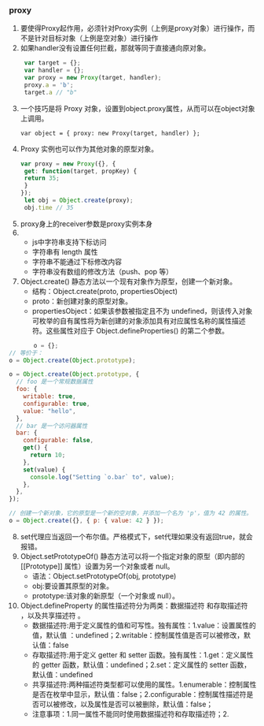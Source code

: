 ### proxy
1. 要使得Proxy起作用，必须针对Proxy实例（上例是proxy对象）进行操作，而不是针对目标对象（上例是空对象）进行操作
2. 如果handler没有设置任何拦截，那就等同于直接通向原对象。
   ``` javascript
    var target = {};
    var handler = {};
    var proxy = new Proxy(target, handler);
    proxy.a = 'b';
    target.a // "b"
3. 一个技巧是将 Proxy 对象，设置到object.proxy属性，从而可以在object对象上调用。
   ```
   var object = { proxy: new Proxy(target, handler) };
4. Proxy 实例也可以作为其他对象的原型对象。
   ``` javascript
   var proxy = new Proxy({}, {
    get: function(target, propKey) {
    return 35;
    }
   });
    let obj = Object.create(proxy);
    obj.time // 35
5. proxy身上的receiver参数是proxy实例本身
6. - js中字符串支持下标访问
   -  字符串有 length 属性
   -  字符串不能通过下标修改内容
   -  字符串没有数组的修改方法（push、pop 等）
7. Object.create() 静态方法以一个现有对象作为原型，创建一个新对象。
   + 结构：Object.create(proto, propertiesObject)
   + proto：新创建对象的原型对象。
   + propertiesObject：如果该参数被指定且不为 undefined，则该传入对象可枚举的自有属性将为新创建的对象添加具有对应属性名称的属性描述符。这些属性对应于 Object.defineProperties() 的第二个参数。
```javascript
       o = {};
// 等价于：
o = Object.create(Object.prototype);

o = Object.create(Object.prototype, {
  // foo 是一个常规数据属性
  foo: {
    writable: true,
    configurable: true,
    value: "hello",
  },
  // bar 是一个访问器属性
  bar: {
    configurable: false,
    get() {
      return 10;
    },
    set(value) {
      console.log("Setting `o.bar` to", value);
    },
  },
});

// 创建一个新对象，它的原型是一个新的空对象，并添加一个名为 'p'，值为 42 的属性。
o = Object.create({}, { p: { value: 42 } });
```
8. set代理应当返回一个布尔值。严格模式下，set代理如果没有返回true，就会报错。
9. Object.setPrototypeOf() 静态方法可以将一个指定对象的原型（即内部的 [[Prototype]] 属性）设置为另一个对象或者 null。
    + 语法：Object.setPrototypeOf(obj, prototype)
    + obj:要设置其原型的对象。
    + prototype:该对象的新原型（一个对象或 null）。
10. Object.defineProperty 的属性描述符分为两类：数据描述符 和存取描述符 ，以及共享描述符 。
    + 数据描述符:用于定义属性的值和可写性。独有属性：1.value：设置属性的值，默认值 ：undefined；2.writable：控制属性值是否可以被修改，默认值：false
    + 存取描述符:用于定义 getter 和 setter 函数。独有属性：1.get：定义属性的 getter 函数，默认值：undefined；2.set：定义属性的 setter 函数，默认值：undefined
    + 共享描述符:两种描述符类型都可以使用的属性。1.enumerable：控制属性是否在枚举中显示，默认值：false；2.configurable：控制属性描述符是否可以被修改，以及属性是否可以被删除，默认值：false；
    + 注意事项：1.同一属性不能同时使用数据描述符和存取描述符；2.